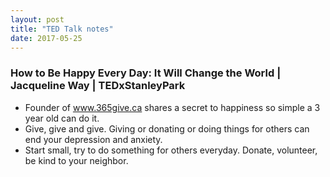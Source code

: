 ```yaml
---
layout: post
title: "TED Talk notes"
date: 2017-05-25
---
```


### How to Be Happy Every Day: It Will Change the World | Jacqueline Way | TEDxStanleyPark

- Founder of www.365give.ca shares a secret to happiness so simple a 3 year old can do it. 
- Give, give and give. Giving or donating or doing things for others can end your depression and anxiety. 
- Start small, try to do something for others everyday. Donate, volunteer, be kind to your neighbor.
